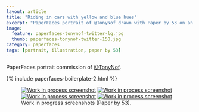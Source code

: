 ```yaml
---
layout: article
title: "Riding in cars with yellow and blue hues"
excerpt: "PaperFaces portrait of @TonyNof drawn with Paper by 53 on an iPad."
image: 
  feature: paperfaces-tonynof-twitter-lg.jpg
  thumb: paperfaces-tonynof-twitter-150.jpg
category: paperfaces
tags: [portrait, illustration, paper by 53]
---
```


PaperFaces portrait commission of [@TonyNof](http://twitter.com/TonyNof).

{% include paperfaces-boilerplate-2.html %}

<figure class="half">
	<a href="{{ site.url }}/images/paperfaces-tonynof-process-1-lg.jpg"><img src="{{ site.url }}/images/paperfaces-tonynof-process-1-600.jpg" alt="Work in process screenshot"></a>
	<a href="{{ site.url }}/images/paperfaces-tonynof-process-2-lg.jpg"><img src="{{ site.url }}/images/paperfaces-tonynof-process-2-600.jpg" alt="Work in process screenshot"></a>
	<a href="{{ site.url }}/images/paperfaces-tonynof-process-3-lg.jpg"><img src="{{ site.url }}/images/paperfaces-tonynof-process-3-600.jpg" alt="Work in process screenshot"></a>
	<a href="{{ site.url }}/images/paperfaces-tonynof-process-4-lg.jpg"><img src="{{ site.url }}/images/paperfaces-tonynof-process-4-600.jpg" alt="Work in process screenshot"></a>
	<figcaption>Work in progress screenshots (Paper by 53).</figcaption>
</figure>